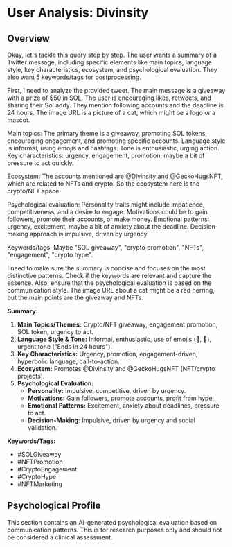 # User Analysis: Divinsity

## Overview

<think>
Okay, let's tackle this query step by step. The user wants a summary of a Twitter message, including specific elements like main topics, language style, key characteristics, ecosystem, and psychological evaluation. They also want 5 keywords/tags for postprocessing.

First, I need to analyze the provided tweet. The main message is a giveaway with a prize of $50 in SOL. The user is encouraging likes, retweets, and sharing their Sol addy. They mention following accounts and the deadline is 24 hours. The image URL is a picture of a cat, which might be a logo or a mascot.

Main topics: The primary theme is a giveaway, promoting SOL tokens, encouraging engagement, and promoting specific accounts. Language style is informal, using emojis and hashtags. Tone is enthusiastic, urging action. Key characteristics: urgency, engagement, promotion, maybe a bit of pressure to act quickly.

Ecosystem: The accounts mentioned are @Divinsity and @GeckoHugsNFT, which are related to NFTs and crypto. So the ecosystem here is the crypto/NFT space. 

Psychological evaluation: Personality traits might include impatience, competitiveness, and a desire to engage. Motivations could be to gain followers, promote their accounts, or make money. Emotional patterns: urgency, excitement, maybe a bit of anxiety about the deadline. Decision-making approach is impulsive, driven by urgency.

Keywords/tags: Maybe "SOL giveaway", "crypto promotion", "NFTs", "engagement", "crypto hype".

I need to make sure the summary is concise and focuses on the most distinctive patterns. Check if the keywords are relevant and capture the essence. Also, ensure that the psychological evaluation is based on the communication style. The image URL about a cat might be a red herring, but the main points are the giveaway and NFTs.
</think>

**Summary:**  
1. **Main Topics/Themes:** Crypto/NFT giveaway, engagement promotion, SOL token, urgency to act.  
2. **Language Style & Tone:** Informal, enthusiastic, use of emojis (🎉, 🔔), urgent tone ("Ends in 24 hours").  
3. **Key Characteristics:** Urgency, promotion, engagement-driven, hyperbolic language, call-to-action.  
4. **Ecosystem:** Promotes @Divinsity and @GeckoHugsNFT (NFT/crypto projects).  
5. **Psychological Evaluation:**  
   - **Personality:** Impulsive, competitive, driven by urgency.  
   - **Motivations:** Gain followers, promote accounts, profit from hype.  
   - **Emotional Patterns:** Excitement, anxiety about deadlines, pressure to act.  
   - **Decision-Making:** Impulsive, driven by urgency and social validation.  

**Keywords/Tags:**  
- #SOLGiveaway  
- #NFTPromotion  
- #CryptoEngagement  
- #CryptoHype  
- #NFTMarketing

## Psychological Profile

This section contains an AI-generated psychological evaluation based on communication patterns. This is for research purposes only and should not be considered a clinical assessment.